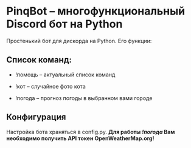 # PinqBot – многофункциональный Discord бот на Python
Простенький бот для дискорда на Python. Его функции:

## Список команд:

- !помощь – актуальный список команд

- !кот – случайное фото кота

- !погода – прогноз погоды в выбранном вами городе


## Конфигурация
Настройка бота храняться в config.py. **Для работы *!погода* Вам необходимо получить API токен OpenWeatherMap.org!**